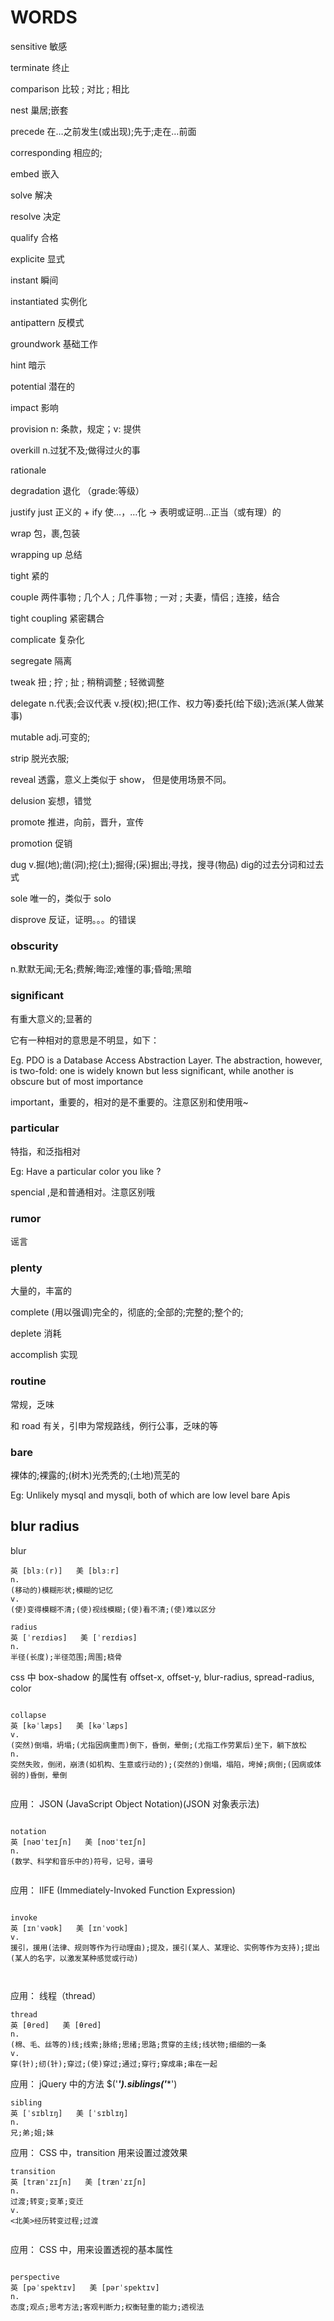 # WORDS

sensitive 敏感  

terminate 终止

comparison 比较 ; 对比 ; 相比

nest 巢居;嵌套

precede 在…之前发生(或出现);先于;走在…前面

corresponding 相应的;

embed 嵌入

solve 解决

resolve 决定

qualify 合格

explicite 显式

instant 瞬间

instantiated 实例化

antipattern 反模式

groundwork 基础工作

hint 暗示

potential 潜在的

impact 影响

provision n: 条款，规定；v: 提供

overkill n.过犹不及;做得过火的事  

rationale 

degradation 退化 （grade:等级）

justify just 正义的 + ify 使…，…化 → 表明或证明…正当（或有理）的

wrap 包，裹,包装

wrapping up 总结

tight 紧的

couple 两件事物 ; 几个人 ; 几件事物 ; 一对 ; 夫妻，情侣 ; 连接，结合

tight coupling  紧密耦合

complicate 复杂化

segregate 隔离

tweak 扭 ; 拧 ; 扯 ; 稍稍调整 ; 轻微调整

delegate n.代表;会议代表 v.授(权);把(工作、权力等)委托(给下级);选派(某人做某事)

mutable adj.可变的;

strip 脱光衣服;

reveal 透露，意义上类似于 show， 但是使用场景不同。

delusion 妄想，错觉

promote 推进，向前，晋升，宣传

promotion 促销


dug v.掘(地);凿(洞);挖(土);掘得;(采)掘出;寻找，搜寻(物品) dig的过去分词和过去式

sole 唯一的，类似于 solo 

disprove 反证，证明。。。的错误


### obscurity

n.默默无闻;无名;费解;晦涩;难懂的事;昏暗;黑暗


### significant 

有重大意义的;显著的  

它有一种相对的意思是不明显，如下：

Eg. PDO is a Database Access Abstraction Layer. The abstraction, however, is two-fold: one is widely known but less significant, while another is obscure but of most importance  

important，重要的，相对的是不重要的。注意区别和使用哦~


### particular 

特指，和泛指相对

Eg: Have a particular color you like ?
           
spencial ,是和普通相对。注意区别哦


### rumor
谣言


### plenty
大量的，丰富的

complete (用以强调)完全的，彻底的;全部的;完整的;整个的;

deplete 消耗

accomplish 实现



### routine
常规，乏味

和 road 有关，引申为常规路线，例行公事，乏味的等

### bare 
裸体的;裸露的;(树木)光秃秃的;(土地)荒芜的

Eg: Unlikely mysql and mysqli, both of which are low level bare Apis



## blur radius

blur

```
英 [blɜː(r)]   美 [blɜːr]  
n.
(移动的)模糊形状;模糊的记忆
v.
(使)变得模糊不清;(使)视线模糊;(使)看不清;(使)难以区分

```


```
radius
英 [ˈreɪdiəs]   美 [ˈreɪdiəs]  
n.
半径(长度);半径范围;周围;桡骨
```

css 中 box-shadow 的属性有 offset-x, offset-y, blur-radius, spread-radius, color



```

collapse
英 [kəˈlæps]   美 [kəˈlæps]  
v.
(突然)倒塌，坍塌;(尤指因病重而)倒下，昏倒，晕倒;(尤指工作劳累后)坐下，躺下放松
n.
突然失败，倒闭，崩溃(如机构、生意或行动的);(突然的)倒塌，塌陷，垮掉;病倒;(因病或体弱的)昏倒，晕倒


```



应用： JSON (JavaScript Object Notation)(JSON 对象表示法)

```

notation
英 [nəʊˈteɪʃn]   美 [noʊˈteɪʃn]  
n.
(数学、科学和音乐中的)符号，记号，谱号


```


应用： IIFE (Immediately-Invoked Function Expression)
```

invoke
英 [ɪnˈvəʊk]   美 [ɪnˈvoʊk]  
v.
援引，援用(法律、规则等作为行动理由);提及，援引(某人、某理论、实例等作为支持);提出(某人的名字，以激发某种感觉或行动)



```


应用： 线程（thread）

```
thread
英 [θred]   美 [θred]  
n.
(棉、毛、丝等的)线;线索;脉络;思绪;思路;贯穿的主线;线状物;细细的一条
v.
穿(针);纫(针);穿过;(使)穿过;通过;穿行;穿成串;串在一起

```


应用： jQuery 中的方法 $('***').siblings('****')

```
sibling
英 [ˈsɪblɪŋ]   美 [ˈsɪblɪŋ]  
n.
兄;弟;姐;妹

```


应用： CSS 中，transition 用来设置过渡效果

```
transition
英 [trænˈzɪʃn]   美 [trænˈzɪʃn]  
n.
过渡;转变;变革;变迁
v.
<北美>经历转变过程;过渡


```


应用： CSS 中，用来设置透视的基本属性


```

perspective
英 [pəˈspektɪv]   美 [pərˈspektɪv]  
n.
态度;观点;思考方法;客观判断力;权衡轻重的能力;透视法


```